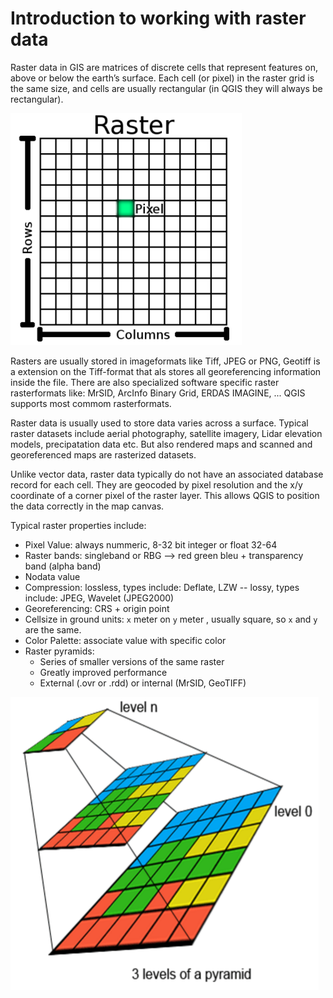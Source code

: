 Introduction to working with raster data
=====

Raster data in GIS are matrices of discrete cells that represent features on, above or below the earth’s surface. Each cell (or pixel) in the raster grid is the same size, and cells are usually rectangular (in QGIS they will always be rectangular).

![image](../static/rasters/raster.png)

Rasters are usually stored in imageformats like Tiff, JPEG or PNG, Geotiff is a extension on the Tiff-format that als stores all georeferencing information inside the file. There are also specialized software specific raster rasterformats like: MrSID, ArcInfo Binary Grid, ERDAS IMAGINE, ... QGIS supports most commom rasterformats.

Raster data is usually used to store data varies across a surface. Typical raster datasets include aerial photography, satellite imagery, Lidar elevation models, precipatation data etc. But also rendered maps and scanned and georeferenced maps are rasterized datasets. 

Unlike vector data, raster data typically do not have an associated database record for each cell. They are geocoded by pixel resolution and the x/y coordinate of a corner pixel of the raster layer. This allows QGIS to position the data correctly in the map canvas.

Typical raster properties include: 

- Pixel Value: always nummeric, 8-32 bit integer or float 32-64
- Raster bands: singleband or RBG --> red green bleu + transparency band (alpha band)
- Nodata value
- Compression: lossless, types include: Deflate, LZW -- lossy, types include: JPEG, Wavelet (JPEG2000)
- Georeferencing: CRS + origin point
- Cellsize in ground units: `x` meter on `y` meter , usually square, so `x` and `y` are the same.
- Color Palette: associate value with specific color
- Raster pyramids:
    - Series of smaller versions of the same raster 
    - Greatly improved performance
    - External (.ovr or .rdd) or internal (MrSID, GeoTIFF)
 
![image](../static/rasters/pyramids.png)
